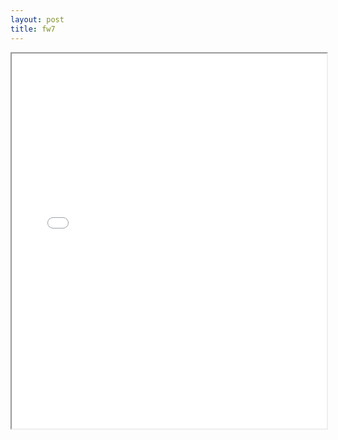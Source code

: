 ```yaml
---
layout: post
title: fw7
---
```


<div class="pdf-container">
<iframe src="/ea/assets/pdfs/fw7.pdf" height="600" width="100%" allowFullScreen="true"></iframe>
</div>

